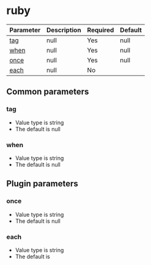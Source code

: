 # ruby <Badge text=beta type=warn/>


| Parameter | Description | Required | Default |
|---|---|---|---|
| [tag](#tag) | null | Yes | null
| [when](#when) | null | Yes | null
| [once](#once) | null | Yes | null
| [each](#each) | null | No | 

## Common parameters
### tag
- Value type is string
- The default is null

### when
- Value type is string
- The default is null

## Plugin parameters
### once
- Value type is string
- The default is null

### each
- Value type is string
- The default is 

